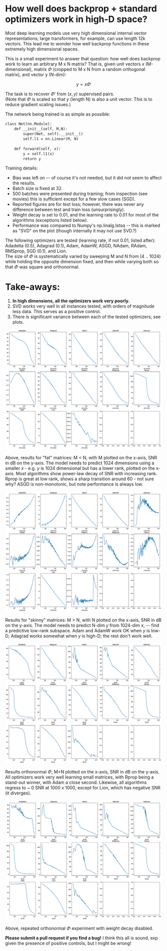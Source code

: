 # How well does backprop + standard optimizers work in high-D space?

Most deep learning models use very high dimensional internal vector representations; large transformers, for example, can use length 12k vectors.  This lead me to wonder how well backprop functions in these extremely high dimensional spaces.  

This is a small experiment to answer that question: how well does backprop work to learn an arbitrary M x N matrix?   That is, given unit vectors $x$ (M-dimensional), matrix $\Phi$ (cropped to M x N from a random orthogonal matrix), and vector y (N-dim): 

$$y = x \Phi$$

The task is to recover $\Phi'$ from $(x,y)$ supervised pairs.  
(Note that $\Phi$ is scaled so that $y$ (length N) is also a unit vector.  This is to reduce gradient scaling issues.)

The network being trained is as simple as possible: 
```
class Net(nn.Module): 
	def __init__(self, M,N):
		super(Net, self).__init__()
		self.l1 = nn.Linear(M, N)

	def forward(self, x): 
		y = self.l1(x)
		return y
```
Training details: 
* Bias was left on -- of course it's not needed, but it did not seem to affect the results.  
* Batch size is fixed at 32.
* 500 batches were presented during training; from inspection (see movies) this is sufficient except for a few slow cases (SGD).
* Reported figures are for test loss; however, there was never any difference between test and train loss (unsurprisingly).  
* Weight decay is set to 0.01, and the learning rate to 0.01 for most of the algorithms (exceptions listed below). 
* Performance was compared to Numpy's np.linalg.lstsq -- this is marked as "SVD" on the plot (though internally it may not use SVD.?)

The following optimizers are tested (learning rate, if not 0.01, listed after): Adadelta (0.5), Adagrad (0.1), Adam, AdamW, ASGD, NAdam, RAdam, RMSprop, SGD (0.1), and Lion.  
The size of $\Phi$ is systematically varied by sweeping M and N from [4 .. 1024) while holding the opposite dimension fixed, and then while varying both so that $\Phi$ was square and orthonormal.  

# Take-aways: 
1. __In high dimensions, all the optimizers work very poorly.__  
2. SVD works very well in all instances tested, with orders of magnitude less data.  This serves as a positive control.
3. There is significant variance between each of the tested optimizers; see plots. 


![](variable_M_fixed_N.png)

Above, results for "fat" matrices: M < N, with M plotted on the x-axis, SNR in dB on the y-axis.  The model needs to predict 1024 dimensions using a smaller $x$ - e.g. $y$ is 1024 dimensional but has a lower rank, plotted on the x-axis.  Most algorithms show power-law decay of SNR with increasing rank.  Rprop is great at low rank, shows a sharp transition around 60 - not sure why?  ASGD is non-monotonic, but note performance is always low.  

![](fixed_M_variable_N.png)

Results for "skinny" matrices: M > N, with N plotted on the x-axis, SNR in dB on the y-axis.  The model needs to predict N-dim $y$ from 1024-dim $x$, -- find a predictive low-rank subspace.  Adam and AdamW work OK when $y$ is low-D; Adagrad works somewhat when $y$ is high-D; the rest don't work well.  

![](variable_M_variable_N.png)

Results orthonormal $\Phi$, M=N plotted on the x-axis, SNR in dB on the y-axis.  All optimizers work very well learning small matrices, with Rprop being a stand-out winner, with Adam a close second.  Likewise, all algorithms regress to ~ 0 SNR at 1000 x 1000, except for Lion, which has negative SNR (it diverges).  

![](variable_M_variable_N_wd0.png)

Above, repeated orthonormal $\Phi$ experiment with weight decay disabled. 


**Please submit a pull request if you find a bug!** I think this all is sound, exp given the presence of positive controls, but I might be wrong!
